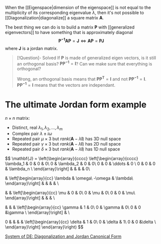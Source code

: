 When the [[Eigenspace|dimension of the eigenspace]] is not equal to the multiplicity of its corresponding eigenvalue $\lambda$, then it's not possible to [[Diagonalization|diagonalize]] a square matrix $\mathbf{A}$.

The best thing we can do is to build a matrix $\mathbf{P}$ with [[generalized eigenvectors]] to have something that is approximately diagonal
$$\mathbf{P^{-1}AP}=\mathbf{J}\iff\mathbf{AP}=\mathbf{PJ}$$
where $\mathbf{J}$ is a jordan matrix.


> [!Question]-  Solved
>If $\mathbf{P}$ is made of generalized eigen vectors, is it still an orthogonal basis? $\mathbf{PP^{-1}}=\mathbf{I}$? Can we make sure that everything is orthogonal?
>
>Wrong, an orthogonal basis means that $\mathbf{PP^T}=\mathbf{I}$ and not $\mathbf{PP^{-1}}=\mathbf{I}$. $\mathbf{PP^{-1}}=\mathbf{I}$ means that the vectors are independant.


# The ultimate Jordan form example

$n \times n$ matrix:
- Distinct, real $\lambda_1, \lambda_2,\ldots,\lambda_m$
- Complex pair $\lambda \pm i\omega$
- Repeated pair $\mu \times 3$ but $rank(\mathbf{A}-\lambda\mathbf{I})$ has 3D null space
- Repeated pair $\gamma \times 3$ but $rank(\mathbf{A}-\lambda\mathbf{I})$ has 2D null space
- Repeated pair $\delta \times 3$ but $rank(\mathbf{A}-\lambda\mathbf{I})$ has 1D null space

$$
\mathbf{J} = 
\left(\begin{array}{cccc}
\left[\begin{array}{cccc}
\lambda_1 & 0 & 0 & 0\\
0 & \lambda_2 & 0 & 0\\
0 & 0 & \ddots & 0 \\
0 & 0 & 0 & \lambda_n \\
\end{array}\right] &  &  & & 0\\

& \left[\begin{array}{cc}
\lambda & \omega\\
-\omega & \lambda\\
\end{array}\right] &  &  & &   \\

& & \left[\begin{array}{cc}
\mu & 0 & 0\\
0 & \mu & 0\\
0 & 0 & \mu\\
\end{array}\right] &  &  & \\

 & & &  \left[\begin{array}{cc}
\gamma & 1 & 0\\
0 & \gamma & 0\\
0 & 0 &\gamma \\
\end{array}\right] & \\

0 & &  & &  \left[\begin{array}{cc}
\delta & 1 & 0\\
0 & \delta & 1\\
0 & 0 &\delta \\
\end{array}\right] 
\end{array}\right)
$$

[System of DE: Diagonalization and Jordan Canonical Form](https://youtube.com/watch?v=SsCiQym5yQU&t=29m37s)
